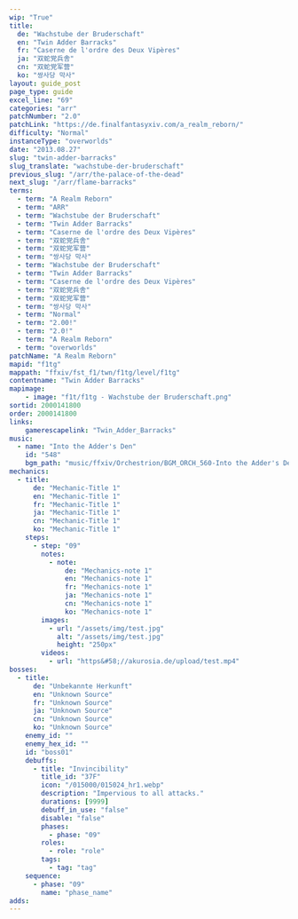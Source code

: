 ```yaml
---
wip: "True"
title:
  de: "Wachstube der Bruderschaft"
  en: "Twin Adder Barracks"
  fr: "Caserne de l'ordre des Deux Vipères"
  ja: "双蛇党兵舎"
  cn: "双蛇党军营"
  ko: "쌍사당 막사"
layout: guide_post
page_type: guide
excel_line: "69"
categories: "arr"
patchNumber: "2.0"
patchLink: "https://de.finalfantasyxiv.com/a_realm_reborn/"
difficulty: "Normal"
instanceType: "overworlds"
date: "2013.08.27"
slug: "twin-adder-barracks"
slug_translate: "wachstube-der-bruderschaft"
previous_slug: "/arr/the-palace-of-the-dead"
next_slug: "/arr/flame-barracks"
terms:
  - term: "A Realm Reborn"
  - term: "ARR"
  - term: "Wachstube der Bruderschaft"
  - term: "Twin Adder Barracks"
  - term: "Caserne de l'ordre des Deux Vipères"
  - term: "双蛇党兵舎"
  - term: "双蛇党军营"
  - term: "쌍사당 막사"
  - term: "Wachstube der Bruderschaft"
  - term: "Twin Adder Barracks"
  - term: "Caserne de l'ordre des Deux Vipères"
  - term: "双蛇党兵舎"
  - term: "双蛇党军营"
  - term: "쌍사당 막사"
  - term: "Normal"
  - term: "2.00!"
  - term: "2.0!"
  - term: "A Realm Reborn"
  - term: "overworlds"
patchName: "A Realm Reborn"
mapid: "f1tg"
mappath: "ffxiv/fst_f1/twn/f1tg/level/f1tg"
contentname: "Twin Adder Barracks"
mapimage:
    - image: "f1t/f1tg - Wachstube der Bruderschaft.png"
sortid: 2000141800
order: 2000141800
links:
    gamerescapelink: "Twin_Adder_Barracks"
music:
  - name: "Into the Adder's Den"
    id: "548"
    bgm_path: "music/ffxiv/Orchestrion/BGM_ORCH_560-Into the Adder's Den.ogg"
mechanics:
  - title:
      de: "Mechanic-Title 1"
      en: "Mechanic-Title 1"
      fr: "Mechanic-Title 1"
      ja: "Mechanic-Title 1"
      cn: "Mechanic-Title 1"
      ko: "Mechanic-Title 1"
    steps:
      - step: "09"
        notes:
          - note:
              de: "Mechanics-note 1"
              en: "Mechanics-note 1"
              fr: "Mechanics-note 1"
              ja: "Mechanics-note 1"
              cn: "Mechanics-note 1"
              ko: "Mechanics-note 1"
        images:
          - url: "/assets/img/test.jpg"
            alt: "/assets/img/test.jpg"
            height: "250px"
        videos:
          - url: "https&#58;//akurosia.de/upload/test.mp4"
bosses:
  - title:
      de: "Unbekannte Herkunft"
      en: "Unknown Source"
      fr: "Unknown Source"
      ja: "Unknown Source"
      cn: "Unknown Source"
      ko: "Unknown Source"
    enemy_id: ""
    enemy_hex_id: ""
    id: "boss01"
    debuffs:
      - title: "Invincibility"
        title_id: "37F"
        icon: "/015000/015024_hr1.webp"
        description: "Impervious to all attacks."
        durations: [9999]
        debuff_in_use: "false"
        disable: "false"
        phases:
          - phase: "09"
        roles:
          - role: "role"
        tags:
          - tag: "tag"
    sequence:
      - phase: "09"
        name: "phase_name"
adds:
---
```

